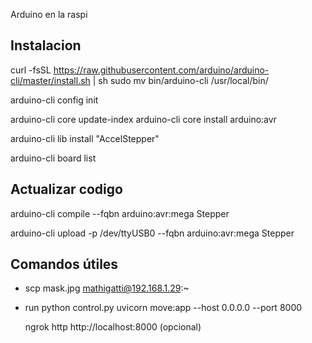 
Arduino en la raspi

## Instalacion
curl -fsSL https://raw.githubusercontent.com/arduino/arduino-cli/master/install.sh | sh
sudo mv bin/arduino-cli /usr/local/bin/

arduino-cli config init

arduino-cli core update-index
arduino-cli core install arduino:avr

arduino-cli lib install "AccelStepper"

arduino-cli board list

## Actualizar codigo

arduino-cli compile --fqbn arduino:avr:mega Stepper

arduino-cli upload -p /dev/ttyUSB0 --fqbn arduino:avr:mega Stepper

## Comandos útiles

- scp mask.jpg mathigatti@192.168.1.29:~

- run 
    python control.py
    uvicorn move:app --host 0.0.0.0 --port 8000

    ngrok http http://localhost:8000 (opcional)
